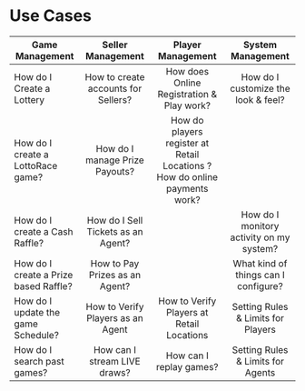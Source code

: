 <!-- TITLE: Use Cases -->
<!-- SUBTITLE: Most likely Use Cases when operating your Lottery or Raffle -->

# Use Cases


| Game Management           | Seller Management           | Player Management  |  System Management|
| -------------------------------------------------------------- |:-------------:|:-----:|:-----:|
| How do I Create a Lottery  | How to create accounts for Sellers? |  How does Online Registration & Play work? | How do I customize the look & feel?   |
| How do I  create a LottoRace game?   | How do I manage Prize Payouts?  |    How do players register at Retail Locations ?   How do online payments work?  |
| How do I create a Cash Raffle? | How do I Sell Tickets as an Agent?      |     |  How do I monitory activity on my system?   |
| How do I create a Prize based Raffle? | How to Pay Prizes as an Agent?   |    |   What kind of things can I configure? |   
| How do I update the game Schedule? | How to Verify Players as an Agent      |    How to Verify Players at Retail Locations | Setting Rules & Limits for Players  |
| How do I search past games? |  How can I stream LIVE draws? |    How can I replay games? |  Setting Rules & Limits for Agents   |